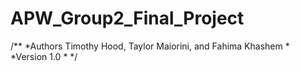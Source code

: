 # APW_Group2_Final_Project
/**
*Authors Timothy Hood, Taylor Maiorini, and Fahima Khashem
*
*Version 1.0
*
*/
